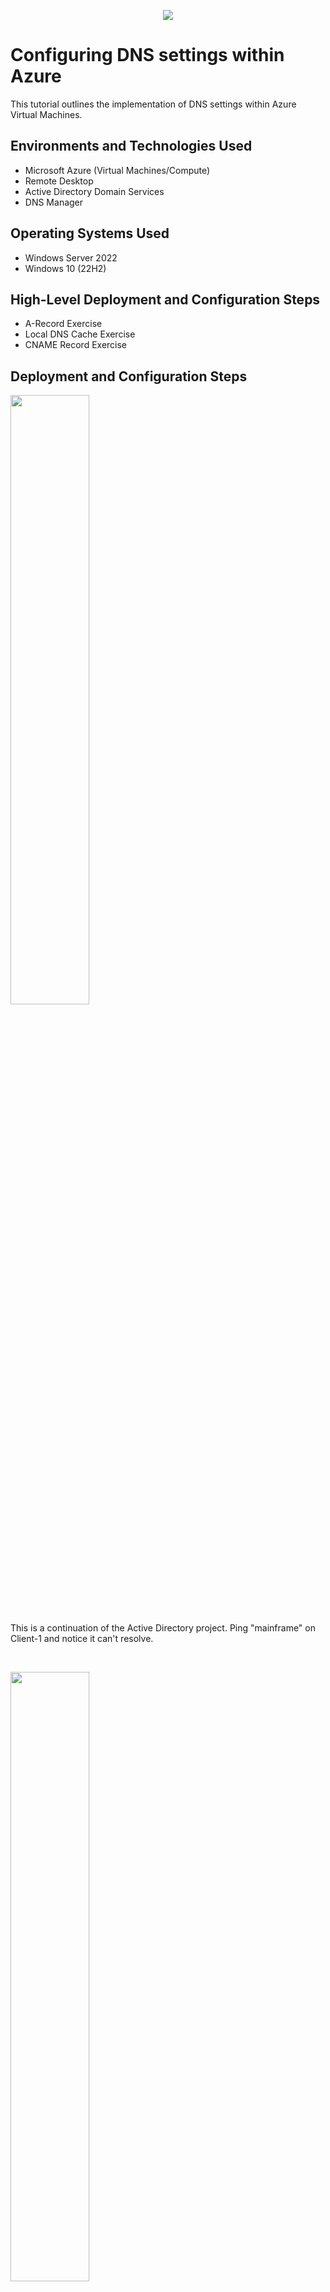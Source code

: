 <p align="center">
<img src="https://github.com/user-attachments/assets/d94d84c1-be28-4ba7-85fc-617fb835c09f"/>
</p>

<h1>Configuring DNS settings within Azure</h1>
This tutorial outlines the implementation of DNS settings within Azure Virtual Machines.<br />

<h2>Environments and Technologies Used</h2>

- Microsoft Azure (Virtual Machines/Compute)
- Remote Desktop
- Active Directory Domain Services
- DNS Manager

<h2>Operating Systems Used </h2>

- Windows Server 2022
- Windows 10 (22H2)

<h2>High-Level Deployment and Configuration Steps</h2>

- A-Record Exercise
- Local DNS Cache Exercise
- CNAME Record Exercise

<h2>Deployment and Configuration Steps</h2>

<p>
<img src="https://github.com/user-attachments/assets/777ce3be-5066-4b7c-89b7-b506fed1594b" height="50%" width="50%"/>
</p>
<p>
This is a continuation of the Active Directory project. Ping "mainframe" on Client-1 and notice it can't resolve.
</p>
<br />

<p>
<img src="https://github.com/user-attachments/assets/d24355a3-cd35-4419-8419-51a859c73b70" height="50%" width="50%"/>
</p>
<p>
Go to Server Manager on DC-1. Under tools, Select "DNS".
</p>
<br />

<p>
<img src="https://github.com/user-attachments/assets/91322820-8062-45de-beb1-6c5e8b7bca01" height="50%" width="50%"/>
</p>
<p>
Click on DC-1 then Foward Lookup Zones and then mydomain.com.
</p>
<br />


<p>
<img src="https://github.com/user-attachments/assets/98a0b9b5-26d9-4891-a89c-5fcf653b34e1" height="50%" width="50%"/>
</p>
<p>
Right click and select New Host (A or AAAA).
</p>
<br />

<p>
<img src="https://github.com/user-attachments/assets/4a770e72-bf8b-4efd-aecd-59dce401e6f0" height="50%" width="50%"/>
</p>
<p>
Create a new host called Mainframe. For this example, I just used the same IP address as DC-1.
</p>
<br />

<p>
<img src="https://github.com/user-attachments/assets/fa2061dd-30c3-4210-9e51-f366483bf6fa" height="50%" width="50%"/>
</p>
<p>
After successfully creating an A Record for "mainframe", we can now receive a ping response on Client-1.
</p>
<br />

<p>
<img src="https://github.com/user-attachments/assets/431cb40f-b5af-482f-a2cf-26f0b4da8376" height="50%" width="50%"/>
</p>
<p>
To view the DNS cache, use the command "ipconfig /displaydns". Notice how mainframe is now in the DNS cache.
<br />

<p>
<img src="https://github.com/user-attachments/assets/620d0668-e125-4a68-8c81-a5eec9233e0b" height="50%" width="50%"/>
</p>
<p>
We are now going to change the IP address for mainframe. Go back to DC-1's DNS Manager and select mainframe. Change the IP address to 8.8.8.8.
<br />

<p>
<img src="https://github.com/user-attachments/assets/7d1a0dea-2515-4689-b93c-15429c41e8e8" height="50%" width="50%"/>
</p>
<p>
Now go back to to Client-1 and ping mainframe again. Notice how even after changing the IP address of mainframe, it is still resolving to the original IP of 10.0.0.4. We need to clear the DNS cache.
<br />

<p>
<img src="https://github.com/user-attachments/assets/fca17a99-5fe9-45c4-ab87-158c1417a506" height="50%" width="50%"/>
</p>
<p>
Let's now clear the DNS cache on Client-1. You need elevated permissions to do it, so close the commmand prompt and open again as an administrator.
<br />

<p>
<img src="https://github.com/user-attachments/assets/196da338-9039-4206-9811-52895d859d70" height="50%" width="50%"/>
</p>
<p>
Use the command "ipconfig /flushdns". The cache has been successfully cleared.
<br />

<p>
<img src="https://github.com/user-attachments/assets/2486b489-e435-40a3-9d03-afb010324a37" height="50%" width="50%"/>
</p>
<p>
We can see now mainframe is resolving to the new IP address, 8.8.8.8
<br />

<p>
<img src="https://github.com/user-attachments/assets/ca52d837-5d68-4c43-8926-e098a4c132e9" height="50%" width="50%"/>
</p>
<p>
As an exercise, we are going to create a CNAME record named "search" to match www.google.com. First, ping "search" and notice nothing resolves.
<br />

<p>
<img src="https://github.com/user-attachments/assets/d742513f-0ae6-4bf7-840e-7e9fa93fbcbf" height="50%" width="50%"/>
</p>
<p>
Go back to DC-1's DNS Manager and right click to create the record. Select "New Alias(CNAME)".
<br />

<p>
<img src="https://github.com/user-attachments/assets/632d6b87-a3b2-45d8-a571-e7000b6ef5e1" height="50%" width="50%"/>
</p>
<p>
Name the record "search" for this example and map it to www.google.com.
<br />

<p>
<img src="https://github.com/user-attachments/assets/7513a085-92ed-4f61-a171-138dbb330d06" height="50%" width="50%"/>
</p>
<p>
Go back to Client-1 and ping "search". Notice how it now resolves to www.google.com.
<br />















